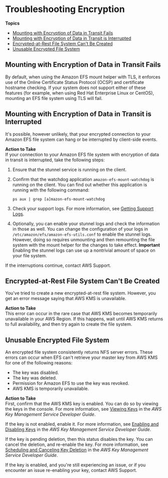 # Troubleshooting Encryption<a name="troubleshooting-efs-encryption"></a>

**Topics**
+ [Mounting with Encryption of Data in Transit Fails](#mounting-tls-fails)
+ [Mounting with Encryption of Data in Transit is Interrupted](#mounting-tls-interrupt)
+ [Encrypted\-at\-Rest File System Can't Be Created](#unable-to-encrypt)
+ [Unusable Encrypted File System](#unusable-encrypt)

## Mounting with Encryption of Data in Transit Fails<a name="mounting-tls-fails"></a>

By default, when using the Amazon EFS mount helper with TLS, it enforces use of the Online Certificate Status Protocol \(OCSP\) and certificate hostname checking\. If your system does not support either of these features \(for example, when using Red Hat Enterprise Linux or CentOS\), mounting an EFS file system using TLS will fail\.

## Mounting with Encryption of Data in Transit is Interrupted<a name="mounting-tls-interrupt"></a>

It's possible, however unlikely, that your encrypted connection to your Amazon EFS file system can hang or be interrupted by client\-side events\.

**Action to Take**  
If your connection to your Amazon EFS file system with encryption of data in transit is interrupted, take the following steps:

1. Ensure that the stunnel service is running on the client\.

1. Confirm that the watchdog application `amazon-efs-mount-watchdog` is running on the client\. You can find out whether this application is running with the following command:

   ```
   ps aux | grep [a]mazon-efs-mount-watchdog
   ```

1. Check your support logs\. For more information, see [Getting Support Logs](using-amazon-efs-utils.md#mount-helper-logs)\.

1. Optionally, you can enable your stunnel logs and check the information in those as well\. You can change the configuration of your logs in `/etc/amazon/efs/amazon-efs-utils.conf` to enable the stunnel logs\. However, doing so requires unmounting and then remounting the file system with the mount helper for the changes to take effect\.
**Important**  
Enabling the stunnel logs can use up a nontrivial amount of space on your file system\.

If the interruptions continue, contact AWS Support\.

## Encrypted\-at\-Rest File System Can't Be Created<a name="unable-to-encrypt"></a>

You've tried to create a new encrypted\-at\-rest file system\. However, you get an error message saying that AWS KMS is unavailable\.

**Action to Take**  
This error can occur in the rare case that AWS KMS becomes temporarily unavailable in your AWS Region\. If this happens, wait until AWS KMS returns to full availability, and then try again to create the file system\.

## Unusable Encrypted File System<a name="unusable-encrypt"></a>

An encrypted file system consistently returns NFS server errors\. These errors can occur when EFS can't retrieve your master key from AWS KMS for one of the following reasons:
+ The key was disabled\.
+ The key was deleted\.
+ Permission for Amazon EFS to use the key was revoked\.
+ AWS KMS is temporarily unavailable\.

**Action to Take**  
First, confirm that the AWS KMS key is enabled\. You can do so by viewing the keys in the console\. For more information, see [Viewing Keys](http://docs.aws.amazon.com/kms/latest/developerguide/viewing-keys.html) in the *AWS Key Management Service Developer Guide*\.

If the key is not enabled, enable it\. For more information, see [Enabling and Disabling Keys](http://docs.aws.amazon.com/kms/latest/developerguide/enabling-keys.html) in the *AWS Key Management Service Developer Guide*\.

If the key is pending deletion, then this status disables the key\. You can cancel the deletion, and re\-enable the key\. For more information, see [Scheduling and Canceling Key Deletion](http://docs.aws.amazon.com/kms/latest/developerguide/deleting-keys.html#deleting-keys-scheduling-key-deletion) in the *AWS Key Management Service Developer Guide*\.

If the key is enabled, and you're still experiencing an issue, or if you encounter an issue re\-enabling your key, contact AWS Support\.